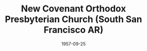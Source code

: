 ---
date: &id001 1957-09-25
end_date: null
location:
  address: 186 Country Club Drive
  city: South San Francisco
  state: AR
minister:
- end: 1962-01-01
  name: Arthur Riffel
  start: 1958-01-01
  type: Pastor
- end: 1965-01-01
  name: Edwin Urban
  start: 1963-01-01
  type: Pastor
- end: null
  name: Carl Erickson
  start: 1967-01-01
  type: Pastor
ministers:
- Arthur Riffel
- Edwin Urban
- Carl Erickson
name: New Covenant Orthodox Presbyterian Church
names:
- end: 1988-01-01
  name: Brentwood Orthodox Presbyterian Church
  start: 1957-09-25
origination_date: *id001
raw_data: "AR    South San Francisco\n\nNew Covenant Orthodox Presbyterian Church\
  \  (September 25, 1957\u2013 )\n(called Brentwood Orthodox Presbyterian Church,\
  \ 1957\u20131988)\n186 Country Club Drive\nPastors: Arthur Riffel, 1958\u201362\n\
  Edwin Urban, 1963\u201365\nCarl Erickson, 1967\u2013"
received_from: null
states:
- AR
status:
  active: true
  end_date: null
  reason: null
  received_from: null
  withdrawal_to: null
title: New Covenant Orthodox Presbyterian Church (South San Francisco AR)
year_established:
- 1957

---